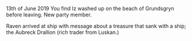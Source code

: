 13th of June 2019
You find Iz washed up on the beach of Grundsgryn before leaving. New party member.

Raven arrived at ship with message about a treasure that sank with a ship; the Aubreck Drallion (rich trader from Luskan.)